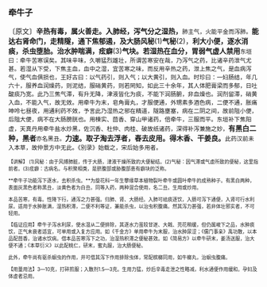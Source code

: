 ### 牵牛子

〔原文〕**辛热有毒，属火善走。入肺经，泻气分之湿热，**<small>肺主气，火能平金而泻肺。</small>**能达右肾命门，走精隧，通下焦郁遏，及大肠风秘**(1)**气秘**(2)，**利大小便，逐水消痰，杀虫堕胎。治水肿喘满，痃癖**(3)**气块。若湿热在血分，胃弱气虚人禁用**<small>东垣曰：牵牛苦寒误矣。其味辛味，久嚼猛烈雄壮，所谓苦寒安在哉，乃泻气之药，比诸辛药泄气尤甚。若湿从下受，下焦主血，血中之湿，宜苦寒之味，而反用辛热之药，泄上焦之气，是血病泻气，使气血俱损也，王好古曰：以气药引，则入气；以大黄引，则入血。时珍曰：一妇肠结，年几六十，服养血润燥药，则泥结，服硝黄药，则若罔知，如此三十余年，其人体肥膏梁而多郁，日吐酸痰乃宽。此乃三焦气滞，有升无降，津液皆化为痰，不能下润肠腑，非血燥也。润剂留滞，硝黄入血，不能入气，故无效。用牵牛为末，皂角膏丸，才服便通，外甥素多酒色病，二便不通，胀痛呻呤七昼夜，用通利药不效，予言此乃湿热之邪在精道，隧路壅塞，病在二阴之间，故前阻小便，后阻大便，病不在大肠膀胱也。用楝实、茴香、穿山甲诸药，倍牵牛，三服而平。东垣补下焦阳虚，天真丹用牵牛盐水炒黑，佐沉香、杜仲、肉桂、破故纸诸药，深得补泻兼施之妙，</small>**有黑白二种，黑者**<small>亦名黑丑。</small>**力速。取子淘去浮者，舂去皮用。得木香、干姜良。**<small>此药汉前未入本草，故仲景方中无此。《別录》始载之，宋后始多用者。<small>

【讲解】 (1)风秘：由于风搏肺脏，传于大肠，津液干燥所致的大便秘结。(2)气秘：因气滞或气虚所致的便秘，这里指前者。(3)痃癖：古病名。与积聚相类，是脐腹部或胁腹部患有癖块的泛称。

**牵牛子功能泻下逐水，去积杀虫。**为旋花科一年生攀缘草本植物裂叶牵牛或圆叶牵牛的成熟种子。有黑白两种，表面灰黑色者称黑丑，淡黄色者为白丑。同等入药，两种混合使用，名二丑。生用或炒用。

本品苦寒，有毒。性降下行，通泻之力甚强。归肺、肾、大肠经。入肺可祛痰逐饮，入肠可泻下通便，入肾可行水利尿。适用于水肿胀满，湿热积滞，二便不利等证，兼能杀虫，以治虫积腹痛。然其泻力甚强，若非体壮邪实者，不可轻用。

【临证应用】牵牛子泻水利尿，使水湿从二便排除，其逐水力虽较甘遂、大戟、芫花稍缓，但仍属峻下之品，水肿痰饮，正气未衰者适宜，可单用或入复方应用。如《千金方》单用牵牛为末服，治水肿尿涩；《儒门事亲》禹功散，以本品配茴香，治诸水饮病。借本品苦寒泻下之功，治湿热积滞之便秘甚效。如《简易方》以牵牛研末，姜汤送服，治大便不通；《本草衍义》以此配桃仁，研末，蜜丸服，治大肠便秘。

此外，牵牛尚有驱杀蛔虫的作用，并可借其泻下作用排除虫体，常配槟榔同用，如牛榔丸，治蛔虫腹痛。

【用量用法】3—10克，打碎煎服；入散剂1.5—3克。生用力猛，炒后辛毒走泄之性略减，利水通便作用缓和。孕妇及体虚者忌用。
